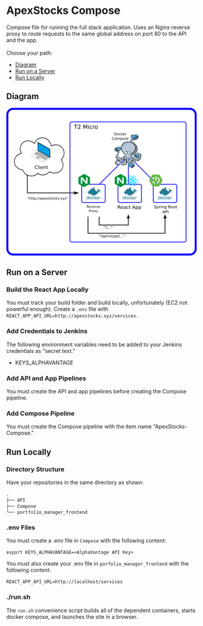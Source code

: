 # ApexStocks Compose
<!-- #### CODY ANDERSON, QUINTON LIANG, AARON PARKER -->

Compose file for running the full stack application. Uses an Nginx reverse
proxy to route requests to the same global address on port 80 to the API and
the app.
<br>
<br>
Choose your path:
* [Diagram](#diagram)
* [Run on a Server](#run-on-a-server)
* [Run Locally](#run-locally)

## Diagram
[![diagram](https://github.com/Finance-Portfolio-Manager/Compose/raw/master/diagram.png)](https://github.com/Finance-Portfolio-Manager/Compose/raw/master/diagram.png)

## Run on a Server
### Build the React App Locally
You must track your build folder and build locally, unfortunately (EC2 not
powerful enough). Create a `.env` file with
`REACT_APP_API_URL=http://apexstocks.xyz/services`.
### Add Credentials to Jenkins
The following environment variables need to be added to your Jenkins
credentials as "secret text."
* KEYS_ALPHAVANTAGE
### Add API and App Pipelines
You must create the API and app pipelines before creating the Compose pipeline.
### Add Compose Pipeline
You must create the Compose pipeline with the item name "ApexStocks-Compose."
## Run Locally
### Directory Structure
Have your repositories in the same directory as shown:
```
.
├── API
├── Compose
└── portfolio_manager_frontend
```
### .env Files
You must create a .env file in `Compose` with the following content:
```
export KEYS_ALPHAVANTAGE=<AlphaVantage API Key>
```
You must also create your .env file in `porfolio_manager_frontend` with the
following content:
```
REACT_APP_API_URL=http://localhost/services
```
### ./run.sh
The `run.sh` convenience script builds all of the dependent containers, starts
docker compose, and launches the site in a browser.
